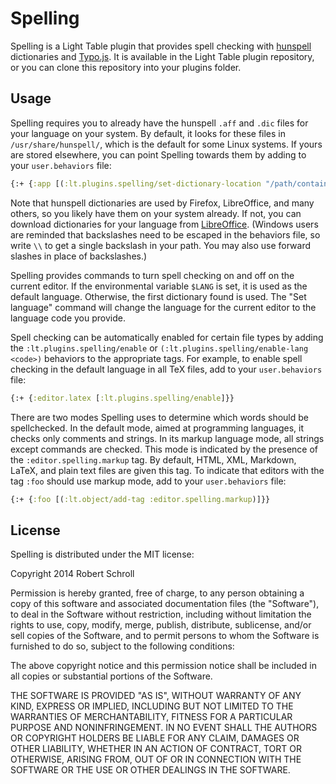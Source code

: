 Spelling
========
Spelling is a Light Table plugin that provides spell checking with
[hunspell][1] dictionaries and [Typo.js][2].  It is available in the
Light Table plugin repository, or you can clone this repository into
your plugins folder.

[1]: http://hunspell.sourceforge.net/
[2]: https://github.com/cfinke/Typo.js

Usage
-----
Spelling requires you to already have the hunspell `.aff` and `.dic`
files for your language on your system.  By default, it looks for these
files in `/usr/share/hunspell/`, which is the default for some Linux
systems.  If yours are stored elsewhere, you can point Spelling towards
them by adding to your `user.behaviors` file:
```clojure
{:+ {:app [(:lt.plugins.spelling/set-dictionary-location "/path/containing/dicts")]}}
```
Note that hunspell dictionaries are used by Firefox, LibreOffice, and
many others, so you likely have them on your system already.  If not,
you can download dictionaries for your language from [LibreOffice][3].
(Windows users are reminded that backslashes need to be escaped in the
behaviors file, so write `\\` to get a single backslash in your path.
You may also use forward slashes in place of backslashes.)

[3]: http://cgit.freedesktop.org/libreoffice/dictionaries/tree/

Spelling provides commands to turn spell checking on and off on the
current editor.  If the environmental variable `$LANG` is set, it is
used as the default language.  Otherwise, the first dictionary found is
used.  The "Set language" command will change the language for the
current editor to the language code you provide.

Spell checking can be automatically enabled for certain file types by
adding the `:lt.plugins.spelling/enable` or
`(:lt.plugins.spelling/enable-lang <code>)` behaviors to the
appropriate tags.  For example, to enable spell checking in the default
language in all TeX files, add to your `user.behaviors` file:
```clojure
{:+ {:editor.latex [:lt.plugins.spelling/enable]}}
```

There are two modes Spelling uses to determine which words should be
spellchecked.  In the default mode, aimed at programming languages, it
checks only comments and strings.  In its markup language mode, all
strings except commands are checked.  This mode is indicated by the
presence of the `:editor.spelling.markup` tag.  By default, HTML, XML,
Markdown, LaTeX, and plain text files are given this tag.  To indicate
that editors with the tag `:foo` should use markup mode, add to your
`user.behaviors` file:
```clojure
{:+ {:foo [(:lt.object/add-tag :editor.spelling.markup)]}}
```

License
-------
Spelling is distributed under the MIT license:

Copyright 2014 Robert Schroll

Permission is hereby granted, free of charge, to any person obtaining
a copy of this software and associated documentation files (the
"Software"), to deal in the Software without restriction, including
without limitation the rights to use, copy, modify, merge, publish,
distribute, sublicense, and/or sell copies of the Software, and to
permit persons to whom the Software is furnished to do so, subject to
the following conditions:

The above copyright notice and this permission notice shall be
included in all copies or substantial portions of the Software.

THE SOFTWARE IS PROVIDED "AS IS", WITHOUT WARRANTY OF ANY KIND,
EXPRESS OR IMPLIED, INCLUDING BUT NOT LIMITED TO THE WARRANTIES OF
MERCHANTABILITY, FITNESS FOR A PARTICULAR PURPOSE AND
NONINFRINGEMENT. IN NO EVENT SHALL THE AUTHORS OR COPYRIGHT HOLDERS BE
LIABLE FOR ANY CLAIM, DAMAGES OR OTHER LIABILITY, WHETHER IN AN ACTION
OF CONTRACT, TORT OR OTHERWISE, ARISING FROM, OUT OF OR IN CONNECTION
WITH THE SOFTWARE OR THE USE OR OTHER DEALINGS IN THE SOFTWARE.
